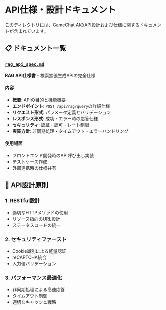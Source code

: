 # API仕様・設計ドキュメント

このディレクトリには、GameChat AIのAPI設計および仕様に関するドキュメントが含まれています。

## 📋 ドキュメント一覧

### [`rag_api_spec.md`](./rag_api_spec.md)
**RAG API仕様書** - 検索拡張生成APIの完全仕様

#### 内容
- **概要**: APIの目的と機能概要
- **エンドポイント**: `POST /api/rag/query`の詳細仕様
- **リクエスト形式**: パラメータ定義とバリデーション
- **レスポンス形式**: 成功・エラー時の応答仕様
- **セキュリティ**: 認証・認可・レート制限
- **実装方針**: 非同期処理・タイムアウト・エラーハンドリング

#### 使用場面
- フロントエンド開発時のAPI呼び出し実装
- テストケース作成
- 外部連携時の仕様共有

## 🔧 API設計原則

### 1. RESTful設計
- 適切なHTTPメソッドの使用
- リソース指向のURL設計
- ステータスコードの統一

### 2. セキュリティファースト
- Cookie識別による軽量認証
- reCAPTCHA統合
- 入力値バリデーション

### 3. パフォーマンス最適化
- 非同期処理による高速応答
- タイムアウト制御
- 適切なキャッシュ戦略
